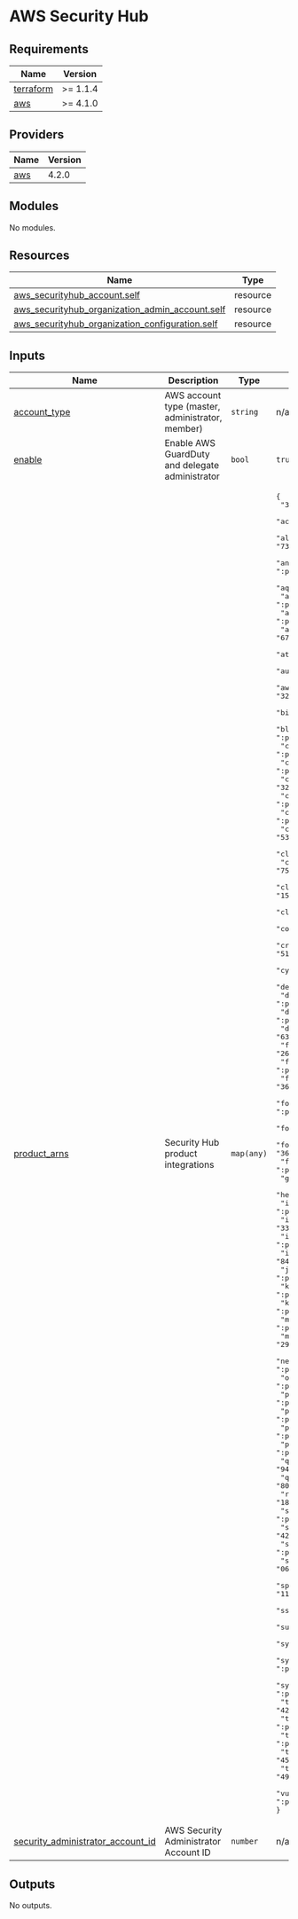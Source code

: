 # AWS Security Hub

<!-- BEGINNING OF PRE-COMMIT-TERRAFORM DOCS HOOK -->
## Requirements

| Name | Version |
|------|---------|
| <a name="requirement_terraform"></a> [terraform](#requirement\_terraform) | >= 1.1.4 |
| <a name="requirement_aws"></a> [aws](#requirement\_aws) | >= 4.1.0 |

## Providers

| Name | Version |
|------|---------|
| <a name="provider_aws"></a> [aws](#provider\_aws) | 4.2.0 |

## Modules

No modules.

## Resources

| Name | Type |
|------|------|
| [aws_securityhub_account.self](https://registry.terraform.io/providers/hashicorp/aws/latest/docs/resources/securityhub_account) | resource |
| [aws_securityhub_organization_admin_account.self](https://registry.terraform.io/providers/hashicorp/aws/latest/docs/resources/securityhub_organization_admin_account) | resource |
| [aws_securityhub_organization_configuration.self](https://registry.terraform.io/providers/hashicorp/aws/latest/docs/resources/securityhub_organization_configuration) | resource |

## Inputs

| Name | Description | Type | Default | Required |
|------|-------------|------|---------|:--------:|
| <a name="input_account_type"></a> [account\_type](#input\_account\_type) | AWS account type (master, administrator, member) | `string` | n/a | yes |
| <a name="input_enable"></a> [enable](#input\_enable) | Enable AWS GuardDuty and delegate administrator | `bool` | `true` | no |
| <a name="input_product_arns"></a> [product\_arns](#input\_product\_arns) | Security Hub product integrations | `map(any)` | <pre>{<br>  "3coresec": ":product/3coresec/3coresec",<br>  "access-analyzer": ":product/aws/access-analyzer",<br>  "althreatmanagement": "733251395267:product/alertlogic/althreatmanagement",<br>  "antivirus-for-amazon-s3": ":product/cloud-storage-security/antivirus-for-amazon-s3",<br>  "aquasecurity": ":product/aquasecurity/aquasecurity",<br>  "archer": ":product/rsa/archer",<br>  "arcsight": ":product/micro-focus/arcsight",<br>  "armoranywhere": "679703615338:product/armordefense/armoranywhere",<br>  "attackiq-platform": ":product/attackiq/attackiq-platform",<br>  "audit-manager": ":product/aws/audit-manager",<br>  "aws-infection-monkey": "324264561773:product/guardicore/aws-infection-monkey",<br>  "bigid-enterprise": ":product/bigid/bigid-enterprise",<br>  "blue-hexagon-for-aws": ":product/blue-hexagon/blue-hexagon-for-aws",<br>  "c2vs": ":product/capitis/c2vs",<br>  "caveonix-cloud": ":product/caveonix/caveonix-cloud",<br>  "centra": "324264561773:product/guardicore/centra",<br>  "chatbot": ":product/aws/chatbot",<br>  "cloud-custodian": ":product/cloud-custodian/cloud-custodian",<br>  "cloud-native-security": "530014582677:product/rackspace/cloud-native-security",<br>  "cloud-siem": ":product/logz-io/cloud-siem",<br>  "cloudguard-iaas": "758245563457:product/checkpoint/cloudguard-iaas",<br>  "cloudsecurityguardian": "151784055945:product/barracuda/cloudsecurityguardian",<br>  "cloudtamerio": ":product/cloudtamerio/cloudtamerio",<br>  "cognito-detect": "978576646331:product/vectra-ai/cognito-detect",<br>  "crowdstrike-falcon": "517716713836:product/crowdstrike/crowdstrike-falcon",<br>  "cyberark-pta": "749430749651:product/cyberark/cyberark-pta",<br>  "demisto": ":product/paloaltonetworks/demisto",<br>  "detective": ":product/amazon/detective",<br>  "disruptops": ":product/disruptops-inc/disruptops",<br>  "dome9-arc": "634729597623:product/checkpoint/dome9-arc",<br>  "fireeye-helix": "264756907367:product/fireeye/fireeye-helix",<br>  "firewall-manager": ":product/aws/firewall-manager",<br>  "forcepoint-casb": "365761988620:product/forcepoint/forcepoint-casb",<br>  "forcepoint-cloud-security-gateway": ":product/forcepoint/forcepoint-cloud-security-gateway",<br>  "forcepoint-dlp": "365761988620:product/forcepoint/forcepoint-dlp",<br>  "forcepoint-ngfw": "365761988620:product/forcepoint/forcepoint-ngfw",<br>  "fugue": ":product/fugue/fugue",<br>  "guardduty": ":product/aws/guardduty",<br>  "health": ":product/aws/health",<br>  "insight-connect": ":product/rapid7/insight-connect",<br>  "insightvm": "336818582268:product/rapid7/insightvm",<br>  "inspector": ":product/aws/inspector",<br>  "itsm": "842447150064:product/servicenow/itsm",<br>  "jira-service-management": ":product/atlassian/jira-service-management",<br>  "kube-bench": ":product/aqua-security/kube-bench",<br>  "kubernetes-security": ":product/stackrox/kubernetes-security",<br>  "macie": ":product/aws/macie",<br>  "mcafee-mvision-cloud-aws": "297986523463:product/mcafee-skyhigh/mcafee-mvision-cloud-aws",<br>  "netscout-cyber-investigator": ":product/netscout/netscout-cyber-investigator",<br>  "opsgenie": ":product/atlassian/opsgenie",<br>  "pagerduty": ":product/pagerduty/pagerduty",<br>  "paloalto-networks-vmseries": ":product/paloaltonetworks/paloalto-networks-vmseries",<br>  "phantom": ":product/splunk/phantom",<br>  "prowler": ":product/prowler/prowler",<br>  "qradar-siem": "949680696695:product/ibm/qradar-siem",<br>  "qualys-vm": "805950163170:product/qualys/qualys-vm",<br>  "redlock": "188619942792:product/paloaltonetworks/redlock",<br>  "secureclouddb": ":product/secureclouddb/secureclouddb",<br>  "slack": "429538831549:product/slack/slack",<br>  "sonrai-dig": ":product/sonrai-security/sonrai-dig",<br>  "sophos-server-protection": "062897671886:product/sophos/sophos-server-protection",<br>  "splunk-enterprise": "112543817624:product/splunk/splunk-enterprise",<br>  "ssm-patch-manager": ":product/aws/ssm-patch-manager",<br>  "sumologic-mda": "956882708938:product/sumologicinc/sumologic-mda",<br>  "symantec-cwp": "754237914691:product/symantec-corp/symantec-cwp",<br>  "sysdig-secure-for-cloud": ":product/sysdig/sysdig-secure-for-cloud",<br>  "systems-manager-opscenter-and-explorer": ":product/aws/systems-manager-opscenter-and-explorer",<br>  "tenable-io": "422820575223:product/tenable/tenable-io",<br>  "threatmodeler": ":product/threatmodeler-software/threatmodeler",<br>  "trusted-advisor": ":product/aws/trusted-advisor",<br>  "turbot": "453761072151:product/turbot/turbot",<br>  "twistlock-enterprise": "496947949261:product/twistlock/twistlock-enterprise",<br>  "vulnerability-intelligence": ":product/hackerone/vulnerability-intelligence"<br>}</pre> | no |
| <a name="input_security_administrator_account_id"></a> [security\_administrator\_account\_id](#input\_security\_administrator\_account\_id) | AWS Security Administrator Account ID | `number` | n/a | yes |

## Outputs

No outputs.
<!-- END OF PRE-COMMIT-TERRAFORM DOCS HOOK -->

